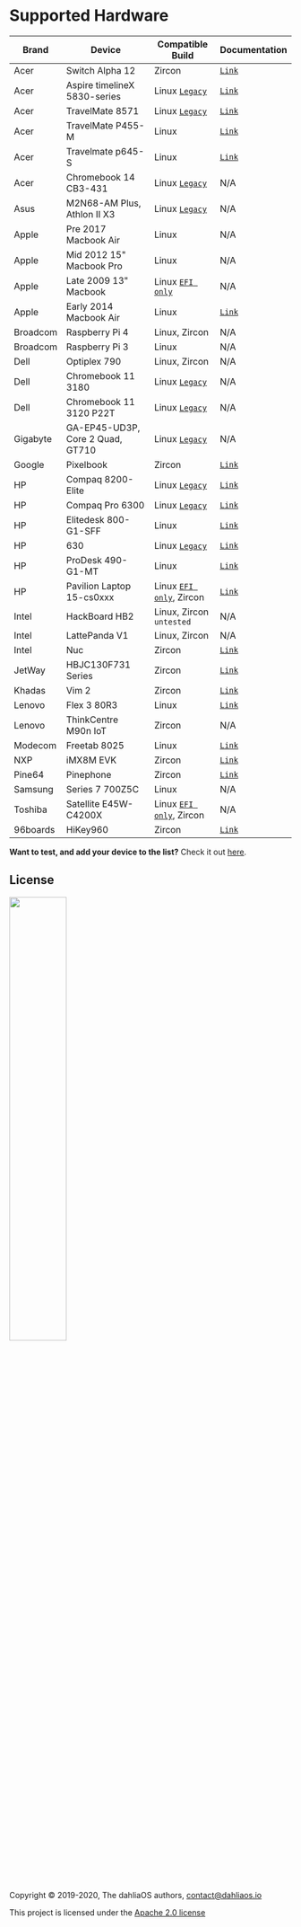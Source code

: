 # Supported Hardware

| Brand| Device|Compatible Build|Documentation|    
| -----------  | -----------  | ----------- | ----------- | 
|Acer|Switch Alpha 12|Zircon|[`Link`](https://fuchsia.dev/docs/development/hardware/acer12.md)
|Acer|Aspire timelineX 5830-series|Linux [`Legacy`](run%20dahliaOS/x86_64-legacy.md)|[`Link`](hardware/Acer/Aspire-timelineX-5830-series.md)
|Acer|TravelMate 8571|Linux [`Legacy`](run%20dahliaOS/x86_64-legacy.md)|[`Link`](hardware/Acer/TravelMate-8571.md)
|Acer|TravelMate P455-M|Linux|[`Link`](hardware/Acer/TravelMate-P455-M.md)
|Acer|Travelmate p645-S|Linux|[`Link`](hardware/Acer/TravelMate-P645-S.md)|
|Acer|Chromebook 14 CB3-431|Linux [`Legacy`](run%20dahliaOS/x86_64-legacy.md)|N/A
|Asus|M2N68-AM Plus, Athlon II X3|Linux [`Legacy`](run%20dahliaOS/x86_64-legacy.md)|N/A
|Apple|Pre 2017 Macbook Air|Linux|N/A
|Apple|Mid 2012 15" Macbook Pro|Linux|N/A
|Apple|Late 2009 13" Macbook|Linux [`EFI only`](run%20dahliaOS/x86_64-efi.md)|N/A
|Apple|Early 2014 Macbook Air|Linux|[`Link`](hardware/Apple/Macbook-air-early-2014.md)
|Broadcom|Raspberry Pi 4|Linux, Zircon|N/A
|Broadcom|Raspberry Pi 3|Linux|N/A
|Dell|Optiplex 790|Linux, Zircon|N/A
|Dell|Chromebook 11 3180|Linux [`Legacy`](run%20dahliaOS/x86_64-legacy.md)|N/A
|Dell|Chromebook 11 3120 P22T|Linux [`Legacy`](run%20dahliaOS/x86_64-legacy.md)|N/A
|Gigabyte|GA-EP45-UD3P, Core 2 Quad, GT710|Linux [`Legacy`](run%20dahliaOS/x86_64-legacy.md)|N/A
|Google|Pixelbook|Zircon|[`Link`](https://fuchsia.dev/docs/development/hardware/pixelbook.md)
|HP|Compaq 8200-Elite|Linux [`Legacy`](run%20dahliaOS/x86_64-legacy.md)|[`Link`](hardware/HP/Compaq-8200-Elite.md)
|HP|Compaq Pro 6300|Linux [`Legacy`](run%20dahliaOS/x86_64-legacy.md)|[`Link`](hardware/HP/Compaq-Pro-6300.md)
|HP|Elitedesk 800-G1-SFF|Linux|[`Link`](hardware/HP/Elitedesk-800-G1-SFF.md)
|HP|630|Linux [`Legacy`](run%20dahliaOS/x86_64-legacy.md)|[`Link`](hardware/HP/630.md)
|HP|ProDesk 490-G1-MT|Linux|[`Link`](hardware/HP/ProDesk-490-G1-MT.md)
|HP|Pavilion Laptop 15-cs0xxx|Linux [`EFI only`](run%20dahliaOS/x86_64-efi.md), Zircon|[`Link`](hardware/HP/Pavilion-Laptop-15-cs0xxx.md)
|Intel|HackBoard HB2|Linux, Zircon `untested`|N/A
|Intel|LattePanda V1|Linux, Zircon|N/A
|Intel|Nuc|Zircon|[`Link`](https://fuchsia.dev/docs/development/hardware/developing_on_nuc.md)
|JetWay|HBJC130F731 Series|Zircon|[`Link`](https://fuchsia.dev/fuchsia-src/development/hardware/toulouse)
|Khadas|Vim 2|Zircon|[`Link`](https://fuchsia.dev/docs/development/hardware/khadas-vim)
|Lenovo|Flex 3 80R3|Linux|[`Link`](hardware/Lenovo/Flex-3-80R3.md)
|Lenovo|ThinkCentre M90n IoT|Zircon|N/A
|Modecom|Freetab 8025|Linux|[`Link`](hardware/Modecom/Freetab-8025.md)
|NXP|iMX8M EVK|Zircon|[`Link`](https://fuchsia.dev/fuchsia-src/development/hardware/imx8mevk)
|Pine64|Pinephone|Zircon|[`Link`](hardware/pine64/Pinephone.md)
|Samsung|Series 7 700Z5C|Linux|N/A
|Toshiba|Satellite E45W-C4200X|Linux [`EFI only`](run%20dahliaOS/x86_64-efi.md), Zircon|N/A
|96boards|HiKey960|Zircon|[`Link`](https://fuchsia.dev/fuchsia-src/development/hardware/hikey960)

**Want to test, and add your device to the list?** Check it out [here](.github/CONTRIBUTING.md#supported-devices).

## License

<p align="left">
  <img width="45%" src="https://github.com/dahliaos/brand/blob/master/Logo%20SVGs/dahliaOS%20logo%20with%20text%20(drop%20shadow).svg"
</p>

Copyright © 2019-2020, The dahliaOS authors, contact@dahliaos.io

This project is licensed under the [Apache 2.0 license](LICENSE)
